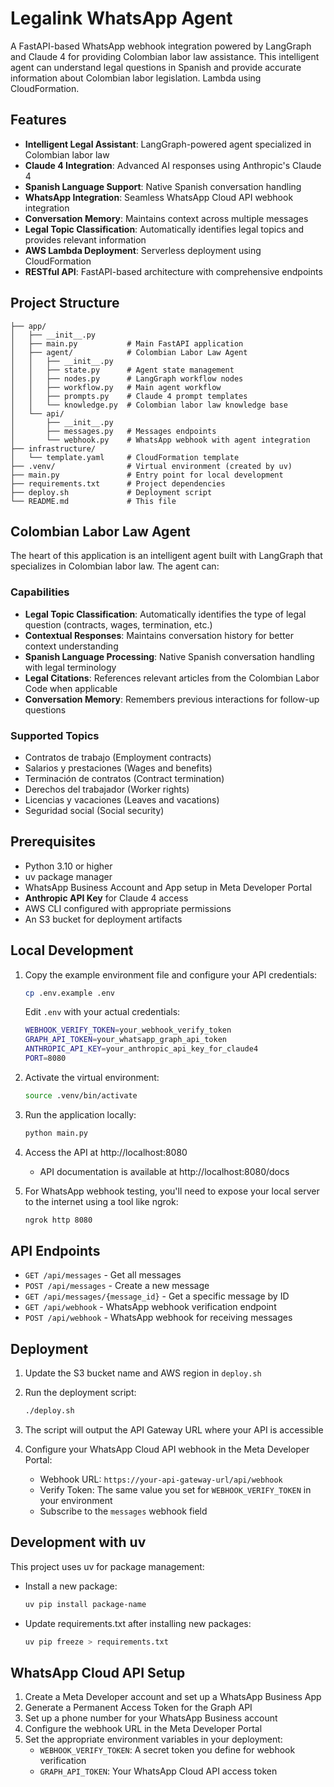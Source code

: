 # Legalink WhatsApp Agent

A FastAPI-based WhatsApp webhook integration powered by LangGraph and Claude 4 for providing Colombian labor law assistance. This intelligent agent can understand legal questions in Spanish and provide accurate information about Colombian labor legislation. Lambda using CloudFormation.

## Features

- **Intelligent Legal Assistant**: LangGraph-powered agent specialized in Colombian labor law
- **Claude 4 Integration**: Advanced AI responses using Anthropic's Claude 4
- **Spanish Language Support**: Native Spanish conversation handling
- **WhatsApp Integration**: Seamless WhatsApp Cloud API webhook integration
- **Conversation Memory**: Maintains context across multiple messages
- **Legal Topic Classification**: Automatically identifies legal topics and provides relevant information
- **AWS Lambda Deployment**: Serverless deployment using CloudFormation
- **RESTful API**: FastAPI-based architecture with comprehensive endpoints

## Project Structure

```
├── app/
│   ├── __init__.py
│   ├── main.py           # Main FastAPI application
│   ├── agent/            # Colombian Labor Law Agent
│   │   ├── __init__.py
│   │   ├── state.py      # Agent state management
│   │   ├── nodes.py      # LangGraph workflow nodes
│   │   ├── workflow.py   # Main agent workflow
│   │   ├── prompts.py    # Claude 4 prompt templates
│   │   └── knowledge.py  # Colombian labor law knowledge base
│   └── api/
│       ├── __init__.py
│       ├── messages.py   # Messages endpoints
│       └── webhook.py    # WhatsApp webhook with agent integration
├── infrastructure/
│   └── template.yaml     # CloudFormation template
├── .venv/                # Virtual environment (created by uv)
├── main.py               # Entry point for local development
├── requirements.txt      # Project dependencies
├── deploy.sh             # Deployment script
└── README.md             # This file
```

## Colombian Labor Law Agent

The heart of this application is an intelligent agent built with LangGraph that specializes in Colombian labor law. The agent can:

### Capabilities
- **Legal Topic Classification**: Automatically identifies the type of legal question (contracts, wages, termination, etc.)
- **Contextual Responses**: Maintains conversation history for better context understanding
- **Spanish Language Processing**: Native Spanish conversation handling with legal terminology
- **Legal Citations**: References relevant articles from the Colombian Labor Code when applicable
- **Conversation Memory**: Remembers previous interactions for follow-up questions

### Supported Topics
- Contratos de trabajo (Employment contracts)
- Salarios y prestaciones (Wages and benefits)
- Terminación de contratos (Contract termination)
- Derechos del trabajador (Worker rights)
- Licencias y vacaciones (Leaves and vacations)
- Seguridad social (Social security)

## Prerequisites

- Python 3.10 or higher
- uv package manager
- WhatsApp Business Account and App setup in Meta Developer Portal
- **Anthropic API Key** for Claude 4 access
- AWS CLI configured with appropriate permissions
- An S3 bucket for deployment artifacts

## Local Development

1. Copy the example environment file and configure your API credentials:
   ```bash
   cp .env.example .env
   ```
   
   Edit `.env` with your actual credentials:
   ```bash
   WEBHOOK_VERIFY_TOKEN=your_webhook_verify_token
   GRAPH_API_TOKEN=your_whatsapp_graph_api_token
   ANTHROPIC_API_KEY=your_anthropic_api_key_for_claude4
   PORT=8080
   ```

2. Activate the virtual environment:
   ```bash
   source .venv/bin/activate
   ```

3. Run the application locally:
   ```bash
   python main.py
   ```

4. Access the API at http://localhost:8080
   - API documentation is available at http://localhost:8080/docs
   
5. For WhatsApp webhook testing, you'll need to expose your local server to the internet using a tool like ngrok:
   ```bash
   ngrok http 8080
   ```

## API Endpoints

- `GET /api/messages` - Get all messages
- `POST /api/messages` - Create a new message
- `GET /api/messages/{message_id}` - Get a specific message by ID
- `GET /api/webhook` - WhatsApp webhook verification endpoint
- `POST /api/webhook` - WhatsApp webhook for receiving messages

## Deployment

1. Update the S3 bucket name and AWS region in `deploy.sh`

2. Run the deployment script:
   ```bash
   ./deploy.sh
   ```

3. The script will output the API Gateway URL where your API is accessible

4. Configure your WhatsApp Cloud API webhook in the Meta Developer Portal:
   - Webhook URL: `https://your-api-gateway-url/api/webhook`
   - Verify Token: The same value you set for `WEBHOOK_VERIFY_TOKEN` in your environment
   - Subscribe to the `messages` webhook field

## Development with uv

This project uses uv for package management:

- Install a new package:
  ```bash
  uv pip install package-name
  ```

- Update requirements.txt after installing new packages:
  ```bash
  uv pip freeze > requirements.txt
  ```

## WhatsApp Cloud API Setup

1. Create a Meta Developer account and set up a WhatsApp Business App
2. Generate a Permanent Access Token for the Graph API
3. Set up a phone number for your WhatsApp Business account
4. Configure the webhook URL in the Meta Developer Portal
5. Set the appropriate environment variables in your deployment:
   - `WEBHOOK_VERIFY_TOKEN`: A secret token you define for webhook verification
   - `GRAPH_API_TOKEN`: Your WhatsApp Cloud API access token